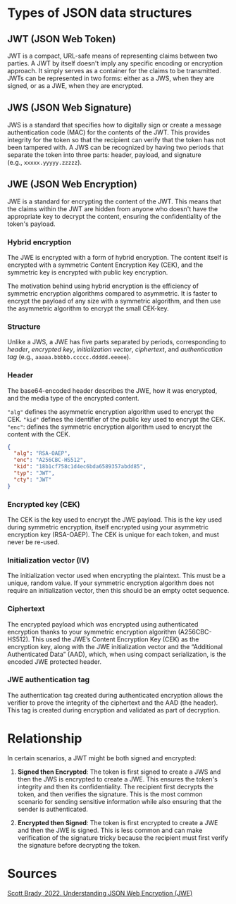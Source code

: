 # Types of JSON data structures
## JWT (JSON Web Token) 
JWT is a compact, URL-safe means of representing claims between two parties. A JWT by itself doesn't imply any specific encoding or encryption approach. It simply serves as a container for the claims to be transmitted. JWTs can be represented in two forms: either as a JWS, when they are signed, or as a JWE, when they are encrypted.
## JWS (JSON Web Signature) 
JWS is a standard that specifies how to digitally sign or create a message authentication code (MAC) for the contents of the JWT. This provides integrity for the token so that the recipient can verify that the token has not been tampered with. A JWS can be recognized by having two periods that separate the token into three parts: header, payload, and signature (e.g., `xxxxx.yyyyy.zzzzz`).
## JWE (JSON Web Encryption)
JWE is a standard for encrypting the content of the JWT. This means that the claims within the JWT are hidden from anyone who doesn't have the appropriate key to decrypt the content, ensuring the confidentiality of the token's payload. 
### Hybrid encryption
The JWE is encrypted with a form of hybrid encryption. The content itself is encrypted with a symmetric Content Encryption Key (CEK), and the symmetric key is encrypted with public key encryption.

The motivation behind using hybrid encryption is the efficiency of symmetric encryption algorithms compared to asymmetric. It is faster to encrypt the payload of any size with a symmetric algorithm, and then use the asymmetric algorithm to encrypt the small CEK-key.
### Structure
Unlike a JWS, a JWE has five parts separated by periods, corresponding to *header*, *encrypted key*, *initialization vector*, *ciphertext*, and *authentication tag* (e.g., `aaaaa.bbbbb.ccccc.ddddd.eeeee`).
### Header
The base64-encoded header describes the JWE, how it was encrypted, and the media type of the encrypted content.

`"alg"` defines the asymmetric encryption algorithm used to encrypt the CEK.
`"kid"` defines the identifier of the public key used to encrypt the CEK.
`"enc"`: defines the symmetric encryption algorithm used to encrypt the content with the CEK.

```json
{
  "alg": "RSA-OAEP",
  "enc": "A256CBC-HS512",
  "kid": "18b1cf758c1d4ec6bda6589357abdd85",
  "typ": "JWT",
  "cty": "JWT"
}
```
### Encrypted key (CEK)
The CEK is the key used to encrypt the JWE payload. This is the key used during symmetric encryption, itself encrypted using your asymmetric encryption key (RSA-OAEP). The CEK is unique for each token, and must never be re-used.
### Initialization vector (IV)
The initialization vector used when encrypting the plaintext. This must be a unique, random value. If your symmetric encryption algorithm does not require an initialization vector, then this should be an empty octet sequence.
### Ciphertext
The encrypted payload which was encrypted using authenticated encryption thanks to your symmetric encryption algorithm (A256CBC-HS512). This used the JWE’s Content Encryption Key (CEK) as the encryption key, along with the JWE initialization vector and the “Additional Authenticated Data” (AAD), which, when using compact serialization, is the encoded JWE protected header.
### JWE authentication tag
The authentication tag created during authenticated encryption allows the verifier to prove the integrity of the ciphertext and the AAD (the header). This tag is created during encryption and validated as part of decryption.
# Relationship
In certain scenarios, a JWT might be both signed and encrypted:

1. **Signed then Encrypted**: The token is first signed to create a JWS and then the JWS is encrypted to create a JWE. This ensures the token's integrity and then its confidentiality. The recipient first decrypts the token, and then verifies the signature. This is the most common scenario for sending sensitive information while also ensuring that the sender is authenticated.
    
2. **Encrypted then Signed**: The token is first encrypted to create a JWE and then the JWE is signed. This is less common and can make verification of the signature tricky because the recipient must first verify the signature before decrypting the token.
# Sources
[Scott Brady, 2022. Understanding JSON Web Encryption (JWE)](https://www.scottbrady91.com/jose/json-web-encryption)